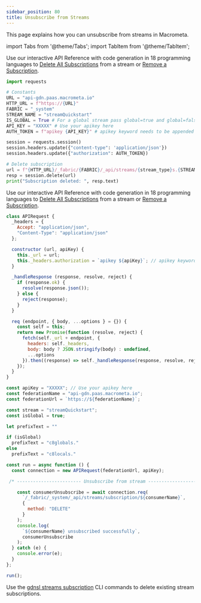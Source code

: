 ```yaml
---
sidebar_position: 80
title: Unsubscribe from Streams
---
```


This page explains how you can unsubscribe from streams in Macrometa.

import Tabs from '@theme/Tabs';
import TabItem from '@theme/TabItem';

<Tabs groupId="operating-systems">
<TabItem value="api-py" label="API - Python">

Use our interactive API Reference with code generation in 18 programming languages to [Delete All Subscriptions](https://macrometa.com/docs/api#/operations/DeleteAllSubscriptions) from a stream or [Remove a Subscription](https://macrometa.com/docs/api#/operations/DeleteSubscription).

```py
import requests

# Constants
URL = "api-gdn.paas.macrometa.io"
HTTP_URL = f"https://{URL}"
FABRIC = "_system"
STREAM_NAME = "streamQuickstart"
IS_GLOBAL = True # For a global stream pass global=true and global=false for local stream
API_KEY = "XXXXX" # Use your apikey here
AUTH_TOKEN = f"apikey {API_KEY}" # apikey keyword needs to be appended

session = requests.session()
session.headers.update({"content-type": 'application/json'})
session.headers.update({"authorization": AUTH_TOKEN})

# Delete subscription
url = f"{HTTP_URL}/_fabric/{FABRIC}/_api/streams/{stream_type}s.{STREAM_NAME}/subscriptions/{CONSUMER_NAME}?global=true"
resp = session.delete(url)
print("Subscription deleted: ", resp.text)
```

</TabItem>
<TabItem value="api-js" label="API - JS">

Use our interactive API Reference with code generation in 18 programming languages to [Delete All Subscriptions](https://macrometa.com/docs/api#/operations/DeleteAllSubscriptions) from a stream or [Remove a Subscription](https://macrometa.com/docs/api#/operations/DeleteSubscription).

```js
class APIRequest {
  _headers = {
    Accept: "application/json",
    "Content-Type": "application/json"
  };

  constructor (url, apiKey) {
    this._url = url;
    this._headers.authorization = `apikey ${apiKey}`; // apikey keyword needs to be appended
  }

  _handleResponse (response, resolve, reject) {
    if (response.ok) {
      resolve(response.json());
    } else {
      reject(response);
    }
  }

  req (endpoint, { body, ...options } = {}) {
    const self = this;
    return new Promise(function (resolve, reject) {
      fetch(self._url + endpoint, {
        headers: self._headers,
        body: body ? JSON.stringify(body) : undefined,
        ...options
      }).then((response) => self._handleResponse(response, resolve, reject));
    });
  }
}

const apiKey = "XXXXX"; // Use your apikey here
const federationName = "api-gdn.paas.macrometa.io";
const federationUrl = `https://${federationName}`;

const stream = "streamQuickstart";
const isGlobal = true;

let prefixText = ""

if (isGlobal)
  prefixText = "c8globals."
else
  prefixText = "c8locals."

const run = async function () {
  const connection = new APIRequest(federationUrl, apiKey);

 /* ------------------------ Unsubscribe from stream ------------------------ */

    const consumerUnsubscribe = await connection.req(
      `/_fabric/_system/_api/streams/subscription/${consumerName}`,
      {
        method: "DELETE"
      }
    );
    console.log(
      `${consumerName} unsubscribed successfully`,
      consumerUnsubscribe
    );
  } catch (e) {
    console.error(e);
  }
};

run();
```

</TabItem>
<TabItem value="cli" label="CLI">

Use the [gdnsl streams subscription](../cli/streams-cli.md#gdnsl-streams-subscription) CLI commands to delete existing stream subscriptions.

</TabItem>
</Tabs>
